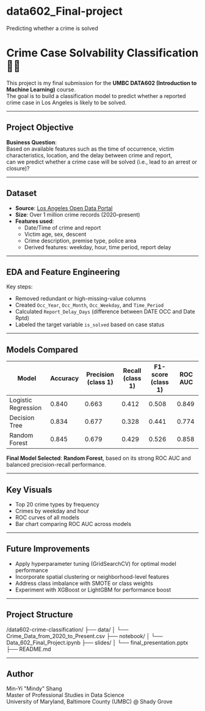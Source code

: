 # data602_Final-project
Predicting whether a crime is solved
# Crime Case Solvability Classification 🕵️‍♀️

This project is my final submission for the **UMBC DATA602 (Introduction to Machine Learning)** course.  
The goal is to build a classification model to predict whether a reported crime case in Los Angeles is likely to be solved.

---

## Project Objective

**Business Question**:  
Based on available features such as the time of occurrence, victim characteristics, location, and the delay between crime and report,  
can we predict whether a crime case will be solved (i.e., lead to an arrest or closure)?

---

## Dataset

- **Source**: [Los Angeles Open Data Portal](https://data.lacity.org/Public-Safety/Crime-Data-from-2020-to-Present/2nrs-mtv8)
- **Size**: Over 1 million crime records (2020–present)
- **Features used**:
  - Date/Time of crime and report
  - Victim age, sex, descent
  - Crime description, premise type, police area
  - Derived features: weekday, hour, time period, report delay

---

## EDA and Feature Engineering

Key steps:
- Removed redundant or high-missing-value columns
- Created `Occ_Year`, `Occ_Month`, `Occ_Weekday`, and `Time_Period`
- Calculated `Report_Delay_Days` (difference between DATE OCC and Date Rptd)
- Labeled the target variable `is_solved` based on case status

---

## Models Compared

| Model               | Accuracy | Precision (class 1) | Recall (class 1) | F1-score (class 1) | ROC AUC |
|--------------------|----------|----------------------|------------------|--------------------|---------|
| Logistic Regression| 0.840    | 0.663                | 0.412            | 0.508              | 0.849   |
| Decision Tree      | 0.834    | 0.677                | 0.328            | 0.441              | 0.774   |
| Random Forest      | 0.845    | 0.679                | 0.429            | 0.526              | 0.858   |

**Final Model Selected**: **Random Forest**, based on its strong ROC AUC and balanced precision-recall performance.

---

## Key Visuals

- Top 20 crime types by frequency
- Crimes by weekday and hour
- ROC curves of all models
- Bar chart comparing ROC AUC across models

---

## Future Improvements

- Apply hyperparameter tuning (GridSearchCV) for optimal model performance
- Incorporate spatial clustering or neighborhood-level features
- Address class imbalance with SMOTE or class weights
- Experiment with XGBoost or LightGBM for performance boost

---

## Project Structure

/data602-crime-classification/
├── data/
│ └── Crime_Data_from_2020_to_Present.csv
├── notebook/
│ └── Data_602_Final_Project.ipynb
├── slides/
│ └── final_presentation.pptx
├── README.md

---

## Author

Min-Yi "Mindy" Shang  
Master of Professional Studies in Data Science  
University of Maryland, Baltimore County (UMBC) @ Shady Grove

